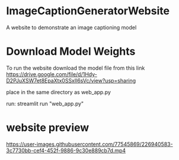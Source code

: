 # ImageCaptionGeneratorWebsite
A website to demonstrate an image captioning model

# Download Model Weights
To run the website download the model file from this link https://drive.google.com/file/d/1Hdy-D2PJuXSW7et8EpaXtx0SSxIl6sVc/view?usp=sharing

place in the same directory as web_app.py

run: streamlit run "web_app.py"

# website preview

https://user-images.githubusercontent.com/77545869/226940583-3c7730bb-cef4-452f-9886-9c30e889cb7d.mp4


